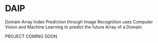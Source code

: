 # DAIP
Domain Array Index Prediction through Image Recognition uses Computer
 Vision and Machine Learning to predict the future Array of a Domain.

PROJECT COMING SOON
